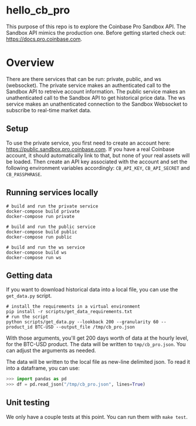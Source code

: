 # hello_cb_pro

This purpose of this repo is to explore the Coinbase Pro Sandbox API.
The Sandbox API mimics the production one.
Before getting started check out: https://docs.pro.coinbase.com.

# Overview

There are there services that can be run: private, public, and ws (websocket).
The private service makes an authenticated call to the Sandbox API to retreive account information.
The public service makes an unathenticated call to the Sandbox API to get historical price data.
The ws service makes an unathenticated connection to the Sandbox Websocket to subscribe to real-time market data.

## Setup

To use the private service, you first need to create an account here: https://public.sandbox.pro.coinbase.com. If you have a real Coinbase account, it should automatically link to that, but none of your real assets will be loaded.
Then create an API key associated with the account and set the following environment variables accordingly:
```CB_API_KEY```, ```CB_API_SECRET``` and ```CB_PASSPHRASE```.

## Running services locally

```shell
# build and run the private service
docker-compose build private
docker-compose run private

# build and run the public service
docker-compose build public
docker-compose run public

# build and run the ws service
docker-compose build ws
docker-compose run ws
```

## Getting data

If you want to download historical data into a local file, you can use the ```get_data.py``` script.

```shell
# install the requirements in a virtual environment
pip install -r scripts/get_data_requirements.txt
# run the script
python scripts/get_data.py --lookback 200 --granularity 60 --product_id BTC-USD --output_file /tmp/cb_pro.json
```

With those arguments, you'll get 200 days worth of data at the hourly level, for the BTC-USD product.
The data will be written to ```tmp/cb_pro.json```.
You can adjust the arguments as needed.

The data will be written to the local file as new-line delimited json.
To read it into a dataframe, you can use:
```python
>>> import pandas as pd
>>> df = pd.read_json("/tmp/cb_pro.json", lines=True)
```

## Unit testing

We only have a couple tests at this point.
You can run them with ```make test```.
